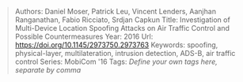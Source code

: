 > Authors: Daniel Moser, Patrick Leu, Vincent Lenders, Aanjhan Ranganathan, Fabio Ricciato, Srdjan Capkun
> Title: Investigation of Multi-Device Location Spoofing Attacks on Air Traffic Control and Possible Countermeasures
> Year: 2016
> Url: https://doi.org/10.1145/2973750.2973763
> Keywords: spoofing, physical-layer, multilateration, intrusion detection, ADS-B, air traffic control
> Series: MobiCom '16
> Tags: *Define your own tags here, separate by comma*